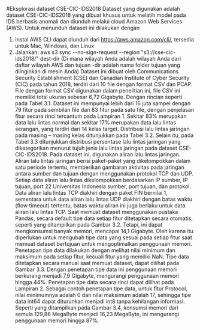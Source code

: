 #Eksplorasi dataset CSE-CIC-IDS2018
Dataset yang digunakan adalah dataset CSE-CIC-IDS2018 yang dibuat khusus untuk melatih model pada IDS berbasis anomali dan diunduh melalui cloud Amazon Web Services (AWS).
Untuk menunduh dataset ini dilakukan dengan
1. Instal AWS CLI dapat diunduh dari https://aws.amazon.com/cli/, tersedia untuk Mac, Windows, dan Linux 
2. Jalankan: aws s3 sync --no-sign-request --region <your-region> "s3://cse-cic-ids2018/" dest-dir (Di mana  wilayah Anda adalah wilayah Anda dari daftar wilayah AWS  dan tujuan -dir adalah nama folder tujuan yang diinginkan di mesin Anda)
Dataset ini dibuat oleh Communications Security Establishment (CSE) dan Canadian Institute of Cyber Security (CIC) pada tahun 2018, terdiri dari 10 file dengan format CSV dan PCAP. File dengan format CSV digunakan dalam penelitian ini, file CSV ini memiliki total ukuran sebesar 6,72 Gigabyte. Dengan rincian seperti pada Tabel 3.1.
Dataset ini mempunyai lebih dari 16 juta sampel dengan 79 fitur pada sembilan file dan 83 fitur pada satu file, dengan penjelasan fitur secara rinci tercantum pada Lampiran 1. Sekitar 83% merupakan data lalu lintas normal dan sekitar 17% merupakan data lalu lintas serangan, yang terdiri dari 14 kelas target. Distribusi lalu lintas jaringan pada masing – masing kelas ditunjukkan pada Tabel 3.2. Selain itu, pada Tabel 3.3 ditunjukkan distribusi persentase lalu lintas jaringan yang dikategorikan menurut tujuh jenis lalu lintas jaringan pada dataset CSE-CIC-IDS2018.
Pada dataset ini, digunakan aliran lalu lintas jaringan. Aliran lalu lintas jaringan berisi paket-paket yang dikelompokkan dalam satu periode tertentu, memberikan gambaran aktivitas pada jaringan antara sumber dan tujuan dengan menggunakan protokol TCP dan UDP. Setiap data aliran lalu lintas dikelompokkan berdasarkan IP sumber, IP tujuan, port 22 Universitas Indonesia sumber, port tujuan, dan protokol. Data aliran lalu lintas TCP diakhiri dengan paket FIN bernilai 1, sementara untuk data aliran lalu lintas UDP diakhiri dengan batas waktu (flow timeout) tertentu, batas waktu aliran ini juga berlaku untuk data aliran lalu lintas TCP.
Saat memuat dataset menggunakan pustaka Pandas, secara default tipe data setiap fitur ditetapkan secara otomatis, seperti yang ditampilkan pada Gambar 3.2. Tetapi, ini dapat mengkonsumsi banyak memori, mencapai 14,1 Gigabyte. Oleh karena itu diperlukan untuk mengubah tipe data yang sesuai pada setiap fitur saat memuat dataset bertujuan untuk mengoptimalkan penggunaan memori.
Penetapan tipe data dilakukan dengan melihat nilai minimum dan maksimum pada setiap fitur, kecuali fitur yang memiliki NaN. Tipe data ditetapkan secara manual saat memuat dataset, dapat dilihat pada Gambar 3.3. Dengan penetapan tipe data ini penggunaan memori berkurang menjadi 7,9 Gigabyte, mengurangi penggunaan memori hingga 44%. Penetapan tipe data secara rinci dapat dilihat pada Lampiran 2.
Sebagai contoh penetapan tipe data, untuk fitur Protocol, nilai minimumnya adalah 0 dan nilai maksimum adalah 17, sehingga tipe data int64 dapat diturunkan menjadi int8 tanpa kehilangan informasi. Seperti yang ditampilkan pada Gambar 3.4, konsumsi memori dari semula 129,86 MegaByte menjadi 16,23 MegaByte, ini mengurangi penggunaan memori hingga 87%.
